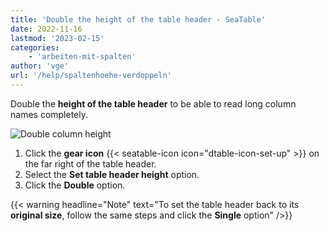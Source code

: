 ```yaml
---
title: 'Double the height of the table header - SeaTable'
date: 2022-11-16
lastmod: '2023-02-15'
categories:
    - 'arbeiten-mit-spalten'
author: 'vge'
url: '/help/spaltenhoehe-verdoppeln'
---
```


Double the **height of the table header** to be able to read long column names completely.

![Double column height](https://seatable.io/wp-content/uploads/2022/11/Spaltenhoehe-verdoppeln.gif)

1. Click the **gear icon** {{< seatable-icon icon="dtable-icon-set-up" >}} on the far right of the table header.
2. Select the **Set table header height** option.
3. Click the **Double** option.

{{< warning  headline="Note"  text="To set the table header back to its **original size**, follow the same steps and click the **Single** option" />}}
